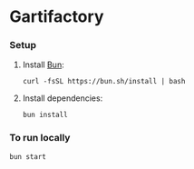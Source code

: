 # Gartifactory

### Setup
1. Install [Bun](https://bun.sh/):
   ```shell
   curl -fsSL https://bun.sh/install | bash
   ```
2. Install dependencies:
   ```shell
   bun install
   ```

### To run locally
```shell
bun start
```
